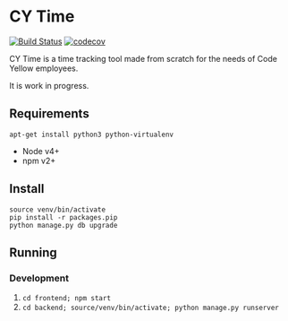 # CY Time

[![Build Status](https://travis-ci.org/CodeYellowBV/cy-time.svg?branch=master)](https://travis-ci.org/CodeYellowBV/cy-time)
[![codecov](https://codecov.io/gh/CodeYellowBV/cy-time/branch/master/graph/badge.svg)](https://codecov.io/gh/CodeYellowBV/cy-time)

CY Time is a time tracking tool made from scratch for the needs of Code Yellow employees.

It is work in progress.

## Requirements

```
apt-get install python3 python-virtualenv
```

- Node v4+
- npm v2+

## Install

```
source venv/bin/activate
pip install -r packages.pip
python manage.py db upgrade
```

## Running

### Development

1. `cd frontend; npm start`
1. `cd backend; source/venv/bin/activate; python manage.py runserver`
